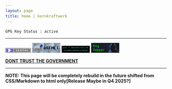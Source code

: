 ```yaml
---
layout: page
title: home | kernkraftwerk
---
```


```term
GPG Key Status : active
```
--------------------------------------------------------------------------

[<img src="./assets/img/webring/gento.png">](https://www.gentoo.org/) [<img src="./assets/img/webring/arfnet.png">](https://arf20.com/) [<img src="./assets/img/webring/decentralize.png">](https://letsdecentralize.org/) [<img src="./assets/img/webring/digdipper.png">](https://digdeeper.club/) 

**[DONT TRUST THE GOVERNMENT](https://gentoo.org/)**

-------------------------------------------------------------------------
**NOTE: This page will be completely rebuild in the future shifted from CSS/Markdown to html only[Release Maybe in Q4 2025?]**

